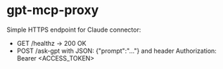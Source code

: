 # gpt-mcp-proxy
Simple HTTPS endpoint for Claude connector:
- GET /healthz -> 200 OK
- POST /ask-gpt with JSON: {"prompt":"..."} and header Authorization: Bearer <ACCESS_TOKEN>
